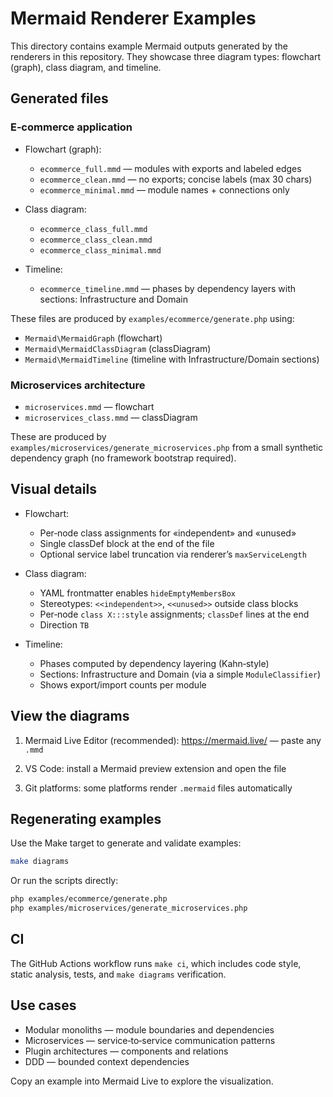 # Mermaid Renderer Examples

This directory contains example Mermaid outputs generated by the renderers in this repository. They showcase three diagram types: flowchart (graph), class diagram, and timeline.

## Generated files

### E‑commerce application

- Flowchart (graph):
  - `ecommerce_full.mmd` — modules with exports and labeled edges
  - `ecommerce_clean.mmd` — no exports; concise labels (max 30 chars)
  - `ecommerce_minimal.mmd` — module names + connections only

- Class diagram:
  - `ecommerce_class_full.mmd`
  - `ecommerce_class_clean.mmd`
  - `ecommerce_class_minimal.mmd`

- Timeline:
  - `ecommerce_timeline.mmd` — phases by dependency layers with sections: Infrastructure and Domain

These files are produced by `examples/ecommerce/generate.php` using:
- `Mermaid\MermaidGraph` (flowchart)
- `Mermaid\MermaidClassDiagram` (classDiagram)
- `Mermaid\MermaidTimeline` (timeline with Infrastructure/Domain sections)

### Microservices architecture

- `microservices.mmd` — flowchart
- `microservices_class.mmd` — classDiagram

These are produced by `examples/microservices/generate_microservices.php` from a small synthetic dependency graph (no framework bootstrap required).

## Visual details

- Flowchart:
  - Per‑node class assignments for «independent» and «unused»
  - Single classDef block at the end of the file
  - Optional service label truncation via renderer’s `maxServiceLength`

- Class diagram:
  - YAML frontmatter enables `hideEmptyMembersBox`
  - Stereotypes: `<<independent>>`, `<<unused>>` outside class blocks
  - Per‑node `class X:::style` assignments; `classDef` lines at the end
  - Direction `TB`

- Timeline:
  - Phases computed by dependency layering (Kahn‑style)
  - Sections: Infrastructure and Domain (via a simple `ModuleClassifier`)
  - Shows export/import counts per module

## View the diagrams

1) Mermaid Live Editor (recommended): https://mermaid.live/ — paste any `.mmd`

2) VS Code: install a Mermaid preview extension and open the file

3) Git platforms: some platforms render `.mermaid` files automatically

## Regenerating examples

Use the Make target to generate and validate examples:

```bash
make diagrams
```

Or run the scripts directly:

```bash
php examples/ecommerce/generate.php
php examples/microservices/generate_microservices.php
```

## CI

The GitHub Actions workflow runs `make ci`, which includes code style, static analysis, tests, and `make diagrams` verification.

## Use cases

- Modular monoliths — module boundaries and dependencies
- Microservices — service‑to‑service communication patterns
- Plugin architectures — components and relations
- DDD — bounded context dependencies

Copy an example into Mermaid Live to explore the visualization.